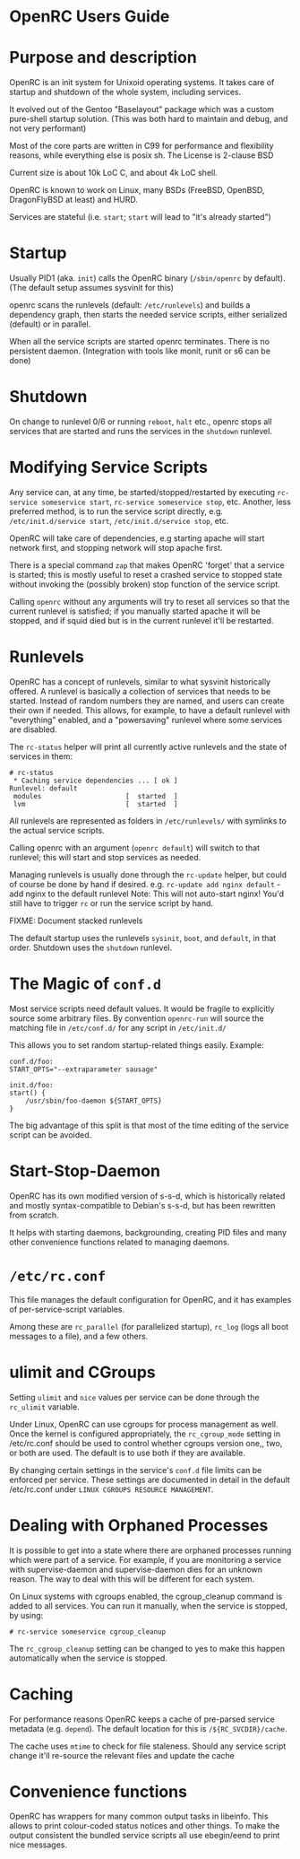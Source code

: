 OpenRC Users Guide
==================

# Purpose and description

OpenRC is an init system for Unixoid operating systems. It takes care of 
startup and shutdown of the whole system, including services.

It evolved out of the Gentoo "Baselayout" package which was a custom pure-shell 
startup solution. (This was both hard to maintain and debug, and not very 
performant)

Most of the core parts are written in C99 for performance and flexibility 
reasons, while everything else is posix sh.
The License is 2-clause BSD

Current size is about 10k LoC C, and about 4k LoC shell.

OpenRC is known to work on Linux, many BSDs (FreeBSD, OpenBSD, DragonFlyBSD at 
least) and HURD.

Services are stateful (i.e. `start`; `start` will lead to "it's already started")

# Startup

Usually PID1 (aka. `init`) calls the OpenRC binary (`/sbin/openrc` by default).
(The default setup assumes sysvinit for this)

openrc scans the runlevels (default: `/etc/runlevels`) and builds a dependency
graph, then starts the needed service scripts, either serialized (default) or in 
parallel.

When all the service scripts are started openrc terminates. There is no
persistent daemon. (Integration with tools like monit, runit or s6 can be done)

# Shutdown

On change to runlevel 0/6 or running `reboot`, `halt` etc., openrc stops all
services that are started and runs the services in the `shutdown` runlevel.

# Modifying Service Scripts

Any service can, at any time, be started/stopped/restarted by executing 
`rc-service someservice start`, `rc-service someservice stop`, etc.
Another, less preferred method, is to run the service script directly,
e.g. `/etc/init.d/service start`, `/etc/init.d/service stop`, etc.

OpenRC will take care of dependencies, e.g starting apache will start network 
first, and stopping network will stop apache first.

There is a special command `zap` that makes OpenRC 'forget' that a service is
started; this is mostly useful to reset a crashed service to stopped state 
without invoking the (possibly broken) stop function of the service script.

Calling `openrc` without any arguments will try to reset all services so
that the current runlevel is satisfied; if you manually started apache it will be 
stopped, and if squid died but is in the current runlevel it'll be restarted.

# Runlevels

OpenRC has a concept of runlevels, similar to what sysvinit historically 
offered. A runlevel is basically a collection of services that needs to be 
started. Instead of random numbers they are named, and users can create their 
own if needed. This allows, for example, to have a default runlevel with 
"everything" enabled, and a "powersaving" runlevel where some services are 
disabled.

The `rc-status` helper will print all currently active runlevels and the state
of services in them:

```
# rc-status
 * Caching service dependencies ... [ ok ]
Runlevel: default
 modules                     [  started  ]
 lvm                         [  started  ]
```

All runlevels are represented as folders in `/etc/runlevels/` with symlinks to 
the actual service scripts.

Calling openrc with an argument (`openrc default`) will switch to that
runlevel; this will start and stop services as needed.

Managing runlevels is usually done through the `rc-update` helper, but could of 
course be done by hand if desired.
e.g. `rc-update add nginx default` - add nginx to the default runlevel
Note: This will not auto-start nginx! You'd still have to trigger `rc` or run 
the service script by hand.

FIXME: Document stacked runlevels

The default startup uses the runlevels `sysinit`, `boot`, and `default`,
in that order. Shutdown uses the `shutdown` runlevel.

# The Magic of `conf.d`

Most service scripts need default values. It would be fragile to
explicitly source some arbitrary files. By convention `openrc-run` will source
the matching file in `/etc/conf.d/` for any script in `/etc/init.d/`

This allows you to set random startup-related things easily. Example:

```
conf.d/foo:
START_OPTS="--extraparameter sausage"

init.d/foo:
start() {
	/usr/sbin/foo-daemon ${START_OPTS}
}
```

The big advantage of this split is that most of the time editing of the service 
script can be avoided.

# Start-Stop-Daemon

OpenRC has its own modified version of s-s-d, which is historically related and 
mostly syntax-compatible to Debian's s-s-d, but has been rewritten from scratch.

It helps with starting daemons, backgrounding, creating PID files and many 
other convenience functions related to managing daemons.

# `/etc/rc.conf`

This file manages the default configuration for OpenRC, and it has examples of 
per-service-script variables.

Among these are `rc_parallel` (for parallelized startup), `rc_log` (logs all boot 
messages to a file), and a few others.

# ulimit and CGroups

Setting `ulimit` and `nice` values per service can be done through the
`rc_ulimit` variable.

Under Linux, OpenRC can use cgroups for process management as well. Once
the kernel is configured appropriately, the `rc_cgroup_mode` setting in
/etc/rc.conf should be used to control whether cgroups version one,,
two, or both are used. The default is to use both if they are available.

By changing certain settings in the service's `conf.d` file limits can be
enforced per service. These settings are documented in detail in the
default /etc/rc.conf under `LINUX CGROUPS RESOURCE MANAGEMENT`.

# Dealing with Orphaned Processes

It is possible to get into a state where there are orphaned processes
running which were part of a service. For example, if you are monitoring
a service with supervise-daemon and supervise-daemon dies for an unknown
reason. The way to deal with this will be different for each system.

On Linux systems with cgroups enabled, the cgroup_cleanup command is
added to all services. You can run it manually, when the service is
stopped, by using:

```
# rc-service someservice cgroup_cleanup
```

The `rc_cgroup_cleanup` setting can be changed to yes to make this
happen automatically when the service is stopped.

# Caching

For performance reasons OpenRC keeps a cache of pre-parsed service metadata
(e.g. `depend`). The default location for this is `/${RC_SVCDIR}/cache`.

The cache uses `mtime` to check for file staleness. Should any service script
change it'll re-source the relevant files and update the cache

# Convenience functions

OpenRC has wrappers for many common output tasks in libeinfo.
This allows to print colour-coded status notices and other things.
To make the output consistent the bundled service scripts all use ebegin/eend to 
print nice messages.
